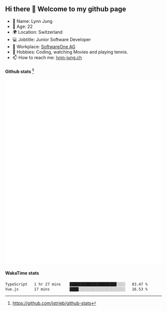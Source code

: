 ## Hi there 👋 Welcome to my github page

- 🧑 Name: Lynn Jung
- 🔞 Age: 22
- 🌍 Location: Switzerland
- 💻 Jobtitle: Junior Software Developer
- 🏢 Workplace: [SoftwareOne AG](https://www.softwareone.com/)
- 🎾 Hobbies: Coding, watching Movies and playing tennis.
- 📫 How to reach me: [lynn-jung.ch](https://lynn-jung.ch/)


#### Github stats [^1]
![](https://github.com/lynn-jung/github-stats/blob/master/generated/overview.svg)  ![](https://github.com/lynn-jung/github-stats/blob/master/generated/languages.svg)


#### WakaTime stats
<!--START_SECTION:waka-->
```text
TypeScript   1 hr 27 mins    █████████████████████░░░░   83.47 % 
Vue.js       17 mins         ████░░░░░░░░░░░░░░░░░░░░░   16.53 % 
```
<!--END_SECTION:waka-->

[^1]: https://github.com/jstrieb/github-stats
